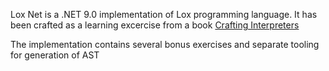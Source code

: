 Lox Net is a .NET 9.0 implementation of Lox programming language.
It has been crafted as a learning excercise from a book [Crafting Interpreters](https://craftinginterpreters.com/classes.html)

The implementation contains several bonus exercises and separate tooling for generation of AST 
